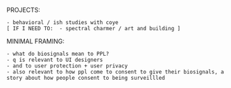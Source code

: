 PROJECTS:

	- behavioral / ish studies with coye
	[ IF I NEED TO:  - spectral charmer / art and building ]


MINIMAL FRAMING:

	- what do biosignals mean to PPL?
	- q is relevant to UI designers
	- and to user protection + user privacy
	- also relevant to how ppl come to consent to give their biosignals, a story about how people consent to being surveillled 


